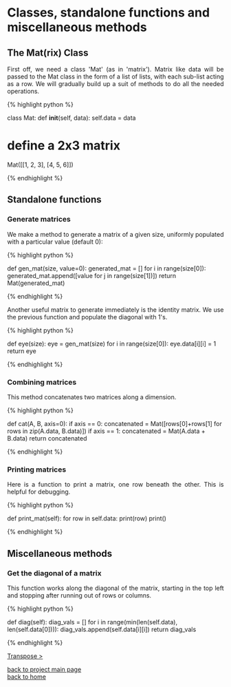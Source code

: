 # Classes, standalone functions and miscellaneous methods 
## The Mat(rix) Class
<div style="text-align: justify">
<p>First off, we need a class 'Mat' (as in 'matrix'). Matrix like data will be
passed to the Mat class in the form of a list of lists, with each sub-list
acting as a row. We will gradually build up a suit of methods to do all the
needed operations.</p> 
</div>

{% highlight python %}

class Mat:
    def __init__(self, data):
        self.data = data

# define a 2x3 matrix
Mat([[1, 2, 3], [4, 5, 6]])

{% endhighlight %}

## Standalone functions
### Generate matrices
<div style="text-align: justify">
<p>We make a method to generate a matrix of a given size, uniformly populated
with a particular value (default 0):</p>
</div>

{% highlight python %}

def gen_mat(size, value=0):
    generated_mat = []
    for i in range(size[0]):
        generated_mat.append([value for j in range(size[1])])
    return Mat(generated_mat)

{% endhighlight %}

<div style="text-align: justify">
<p>Another useful matrix to generate immediately is the identity matrix. We
use the previous function and populate the diagonal with 1's.</p>
</div>

{% highlight python %}

def eye(size):
    eye = gen_mat(size)
    for i in range(size[0]):
        eye.data[i][i] = 1
    return eye

{% endhighlight %}

### Combining matrices

<div style="text-align: justify">
<p>This method concatenates two matrices along a dimension.</p>
</div>

{% highlight python %}

def cat(A, B, axis=0):
    if axis == 0:
        concatenated = Mat([rows[0]+rows[1] for rows in zip(A.data, B.data)])
    if axis == 1:
        concatenated = Mat(A.data + B.data)
    return concatenated

{% endhighlight %}

### Printing matrices
<div style="text-align: justify">
<p>Here is a function to print a matrix, one row beneath the other. This is
helpful for debugging.</p>
</div>

{% highlight python %}

def print_mat(self):
    for row in self.data:
        print(row)
    print()

{% endhighlight %}

## Miscellaneous methods
### Get the diagonal of a matrix
<div style="text-align: justify">
<p>This function works along the diagonal of the matrix, starting in the top
left and stopping after running out of rows or columns.</p>
</div>

{% highlight python %}

def diag(self):
    diag_vals = []
    for i in range(min(len(self.data), len(self.data[0]))):
        diag_vals.append(self.data[i][i])
    return diag_vals

{% endhighlight %}

[Transpose >](./transpose.md)

[back to project main page](./numpy_from_scratch.md)\
[back to home](../README.md)
